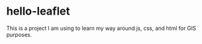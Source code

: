 # hello-leaflet
This is a project I am using to learn my way around js, css, and html for GIS purposes.
